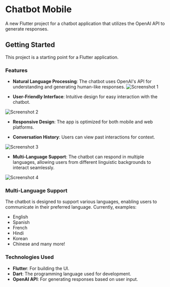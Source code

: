# Chatbot Mobile

A new Flutter project for a chatbot application that utilizes the OpenAI API to generate responses.

## Getting Started

This project is a starting point for a Flutter application.

### Features
- **Natural Language Processing**: The chatbot uses OpenAI's API for understanding and generating human-like responses.
![Screenshot 1](images/img1.png)

- **User-Friendly Interface**: Intuitive design for easy interaction with the chatbot.

![Screenshot 2](images/img2.png)

- **Responsive Design**: The app is optimized for both mobile and web platforms.

- **Conversation History**: Users can view past interactions for context.

![Screenshot 3](images/img3.png)
- **Multi-Language Support**: The chatbot can respond in multiple languages, allowing users from different linguistic backgrounds to interact seamlessly.

![Screenshot 4](images/img4.png.png)

### Multi-Language Support
The chatbot is designed to support various languages, enabling users to communicate in their preferred language. Currently, examples:
- English
- Spanish
- French
- Hindi
- Korean
- Chinese
and many more!




### Technologies Used
- **Flutter**: For building the UI.
- **Dart**: The programming language used for development.
- **OpenAI API**: For generating responses based on user input.
